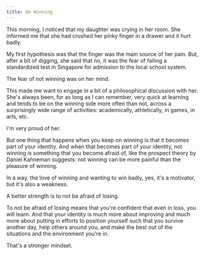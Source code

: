 ```yaml
---
title: On Winning
---
```


This morning, I noticed that my daughter was crying in her room. She informed me that she had crushed her pinky finger in a drawer and it hurt badly.

My first hypothesis was that the finger was the main source of her pain. But, after a bit of digging, she said that no, it was the fear of failing a standardized test in Singapore for admission to the local school system.

The fear of not winning was on her mind.

This made me want to engage in a bit of a philosophical discussion with her. She's always been, for as long as I can remember, very quick at learning and tends to be on the winning side more often than not, across a surprisingly wide range of activities: academically, athletically, in games, in arts, etc.

I'm very proud of her.

But one thing that happens when you keep on winning is that it becomes part of your identity. And when that becomes part of your identity, not winning is something that you become afraid of, like the prospect theory by Daniel Kahneman suggests: not winning can be more painful than the pleasure of winning.

In a way, the love of winning and wanting to win badly, yes, it's a motivator, but it's also a weakness.

A better strength is to not be afraid of losing.

To not be afraid of losing means that you're confident that even in loss, you will learn. And that your identity is much more about improving and much more about putting in efforts to position yourself such that you survive another day, help others around you, and make the best out of the situations and the environment you're in.

That's a stronger mindset.
